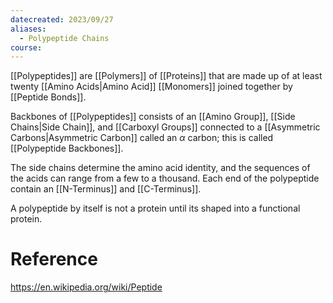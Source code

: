 ```yaml
---
datecreated: 2023/09/27
aliases:
  - Polypeptide Chains
course:
---
```

[[Polypeptides]] are [[Polymers]] of [[Proteins]] that are made up of at least twenty [[Amino Acids|Amino Acid]] [[Monomers]] joined together by [[Peptide Bonds]]. 

Backbones of [[Polypeptides]] consists of an [[Amino Group]], [[Side Chains|Side Chain]], and [[Carboxyl Groups]] connected to a [[Asymmetric Carbons|Asymmetric Carbon]] called an $\alpha$ carbon; this is called [[Polypeptide Backbones]].

The side chains determine the amino acid identity, and the sequences of the acids can range from a few to a thousand. Each end of the polypeptide contain an [[N-Terminus]] and [[C-Terminus]]. 

A polypeptide by itself is not a protein until its shaped into a functional protein. 

# Reference

https://en.wikipedia.org/wiki/Peptide